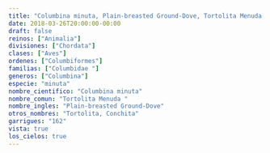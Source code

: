 ```yaml
---
title: "Columbina minuta, Plain-breasted Ground-Dove, Tortolita Menuda "
date: 2018-03-26T20:00:00-00:00
draft: false
reinos: ["Animalia"]
divisiones: ["Chordata"]
clases: ["Aves"]
ordenes: ["Columbiformes"]
familias: ["Columbidae "]
generos: ["Columbina"]
especie: "minuta"
nombre_cientifico: "Columbina minuta"
nombre_comun: "Tortolita Menuda "
nombre_ingles: "Plain-breasted Ground-Dove"
otros_nombres: "Tortolita, Conchita"
garrigues: "162"
vista: true
los_cielos: true
---
```

